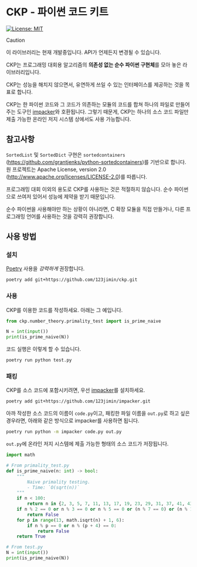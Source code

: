 # CKP - 파이썬 코드 키트

[![License: MIT](https://img.shields.io/badge/License-MIT-yellow.svg)](https://opensource.org/licenses/MIT)

> [!CAUTION]
> 이 라이브러리는 현재 개발중입니다. API가 언제든지 변경될 수 있습니다.

CKP는 프로그래밍 대회용 알고리즘의 **의존성 없는 순수 파이썬 구현체**를 모아 놓은 라이브러리입니다.

CKP는 성능을 해치지 않으면서, 유연하게 쓰일 수 있는 인터페이스를 제공하는 것을 목표로 합니다.

CKP는 한 파이썬 코드와 그 코드가 의존하는 모듈의 코드를 합쳐 하나의 파일로 만들어 주는 도구인 [impacker](https://github.com/123jimin/impacker)와 호환됩니다. 그렇기 때문게, CKP는 하나의 소스 코드 파일만 제출 가능한 온라인 저지 시스템 상에서도 사용 가능합니다.

## 참고사항

`SortedList` 및 `SortedDict` 구현은 `sortedcontainers` (<https://github.com/grantjenks/python-sortedcontainers>)를 기반으로 합니다. 원 프로젝트는 Apache License, version 2.0 (<http://www.apache.org/licenses/LICENSE-2.0>)를 따릅니다.

프로그래밍 대회 이외의 용도로 CKP를 사용하는 것은 적절하지 않습니다. 순수 파이썬으로 쓰여저 있어서 성능에 제약을 받기 때문입니다.

순수 파이썬을 사용해야만 하는 상황이 아니라면, C 확장 모듈을 직접 만들거나, 다른 프로그래밍 언어를 사용하는 것을 강력히 권장합니다.

## 사용 방법

### 설치

[Poetry](https://python-poetry.org/) 사용을 *강력하게* 권장합니다.

```sh
poetry add git+https://github.com/123jimin/ckp.git
```

### 사용

CKP를 이용한 코드를 작성하세요. 아래는 그 예입니다.

```py
from ckp.number_theory.primality_test import is_prime_naive

N = int(input())
print(is_prime_naive(N))
```

코드 실행은 이렇게 할 수 있습니다.

```sh
poetry run python test.py
```

### 패킹

CKP를 소스 코드에 포함시키려면, 우선 [impacker](https://github.com/123jimin/impacker)를 설치하세요.

```sh
poetry add git+https://github.com/123jimin/impacker.git
```

아까 작성한 소스 코드의 이름이 `code.py`이고, 패킹한 파일 이름을 `out.py`로 하고 싶은 경우라면, 아래와 같은 방식으로 impacker를 사용하면 됩니다.

```sh
poetry run python -m impacker code.py out.py
```

`out.py`에 온라인 저지 시스템에 제출 가능한 형태의 소스 코드가 저장됩니다.

```py
import math

# From primality_test.py
def is_prime_naive(n: int) -> bool:
    """
        Naive primality testing.
        - Time: `O(sqrt(n))`
    """
    if n < 100:
        return n in {2, 3, 5, 7, 11, 13, 17, 19, 23, 29, 31, 37, 41, 43, 47, 53, 59, 61, 67, 71, 73, 79, 83, 89, 97}
    if n % 2 == 0 or n % 3 == 0 or n % 5 == 0 or (n % 7 == 0) or (n % 11 == 0):
        return False
    for p in range(13, math.isqrt(n) + 1, 6):
        if n % p == 0 or n % (p + 4) == 0:
            return False
    return True

# From test.py
N = int(input())
print(is_prime_naive(N))
```
